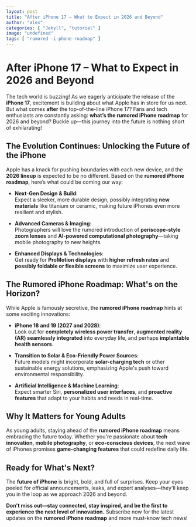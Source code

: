 ```yaml
---
layout: post
title: "After iPhone 17 – What to Expect in 2026 and Beyond"
author: "alex"
categories: [ "Jekyll", "tutorial" ]
image: "undefined"
tags: [ "rumored -i-phone‌-roadmap" ]
---
```


# After iPhone 17 – What to Expect in 2026 and Beyond

The tech world is buzzing! As we eagerly anticipate the release of the **iPhone 17**, excitement is building about what Apple has in store for us next. But what comes **after** the top-of-the-line iPhone 17? Fans and tech enthusiasts are constantly asking: **what’s the rumored ‌iPhone‌ roadmap** for 2026 and beyond? Buckle up—this journey into the future is nothing short of exhilarating!

## The Evolution Continues: Unlocking the Future of the iPhone

Apple has a knack for pushing boundaries with each new device, and the **2026 lineup** is expected to be no different. Based on the **rumored ‌iPhone‌ roadmap**, here’s what could be coming our way:

- **Next-Gen Design & Build**:  
Expect a sleeker, more durable design, possibly integrating **new materials** like titanium or ceramic, making future iPhones even more resilient and stylish.

- **Advanced Cameras & Imaging**:  
Photographers will love the rumored introduction of **periscope-style zoom lenses** and **AI-powered computational photography**—taking mobile photography to new heights.

- **Enhanced Displays & Technologies**:  
Get ready for **ProMotion displays** with **higher refresh rates** and **possibly foldable or flexible screens** to maximize user experience.

## The Rumored ‌iPhone‌ Roadmap: What's on the Horizon?

While Apple is famously secretive, the **rumored ‌iPhone‌ roadmap** hints at some exciting innovations:

- **iPhone 18 and 19 (2027 and 2028)**:  
Look out for **completely wireless power transfer**, **augmented reality (AR) seamlessly integrated** into everyday life, and perhaps **implantable health sensors**.

- **Transition to Solar & Eco-Friendly Power Sources**:  
Future models might incorporate **solar-charging tech** or other sustainable energy solutions, emphasizing Apple's push toward environmental responsibility.

- **Artificial Intelligence & Machine Learning**:  
Expect smarter Siri, **personalized user interfaces**, and **proactive features** that adapt to your habits and needs in real-time.

## Why It Matters for Young Adults

As young adults, staying ahead of the **rumored ‌iPhone‌ roadmap** means embracing the future today. Whether you're passionate about **tech innovation**, **mobile photography**, or **eco-conscious devices**, the next wave of iPhones promises **game-changing features** that could redefine daily life.

## Ready for What's Next?

The **future of iPhone** is bright, bold, and full of surprises. Keep your eyes peeled for official announcements, leaks, and expert analyses—they'll keep you in the loop as we approach 2026 and beyond.

**Don't miss out—stay connected, stay inspired, and be the first to experience the next level of innovation.** Subscribe now for the latest updates on the **rumored ‌iPhone‌ roadmap** and more must-know tech news!